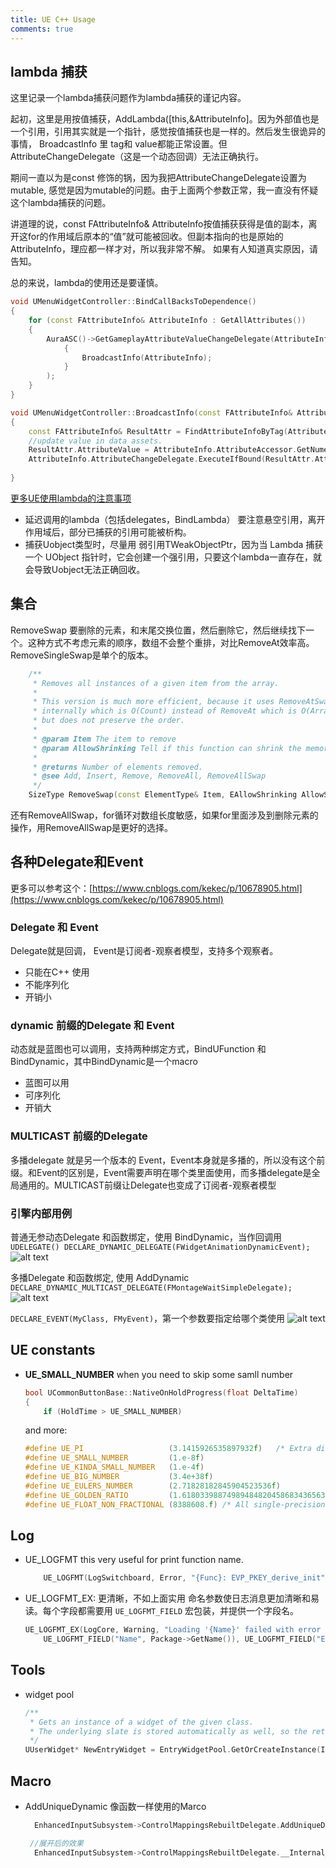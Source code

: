 ```yaml
---
title: UE C++ Usage
comments: true
---
```


## lambda 捕获
这里记录一个lambda捕获问题作为lambda捕获的谨记内容。

起初，这里是用按值捕获，AddLambda([this,&AttributeInfo]。因为外部值也是一个引用，引用其实就是一个指针，感觉按值捕获也是一样的。然后发生很诡异的事情，
BroadcastInfo 里 tag和 value都能正常设置。但AttributeChangeDelegate（这是一个动态回调）无法正确执行。

期间一直以为是const 修饰的锅，因为我把AttributeChangeDelegate设置为mutable, 感觉是因为mutable的问题。由于上面两个参数正常，我一直没有怀疑这个lambda捕获的问题。

讲道理的说，const FAttributeInfo& AttributeInfo按值捕获获得是值的副本，离开这for的作用域后原本的“值”就可能被回收。但副本指向的也是原始的AttributeInfo，理应都一样才对，所以我非常不解。 如果有人知道真实原因，请告知。

总的来说，lambda的使用还是要谨慎。

```cpp
void UMenuWidgetController::BindCallBacksToDependence()
{
	for (const FAttributeInfo& AttributeInfo : GetAllAttributes())
	{
		AuraASC()->GetGameplayAttributeValueChangeDelegate(AttributeInfo.AttributeAccessor).AddLambda([this,&AttributeInfo](const FOnAttributeChangeData& OnAttributeChangeData)
			{
				BroadcastInfo(AttributeInfo);
			}
		);
	}
}

void UMenuWidgetController::BroadcastInfo(const FAttributeInfo& AttributeInfo)
{
	const FAttributeInfo& ResultAttr = FindAttributeInfoByTag(AttributeInfo.AttributeTag);
	//update value in data assets.
	ResultAttr.AttributeValue = AttributeInfo.AttributeAccessor.GetNumericValue(AuraAS());
	AttributeInfo.AttributeChangeDelegate.ExecuteIfBound(ResultAttr.AttributeValue);
	
}
```

[更多UE使用lambda的注意事项](https://neil3d.github.io/unreal/mpp-lambda.html)

- 延迟调用的lambda（包括delegates，BindLambda） 要注意悬空引用，离开作用域后，部分已捕获的引用可能被析构。
- 捕获Uobject类型时，尽量用 弱引用TWeakObjectPtr，因为当 Lambda 捕获一个 UObject 指针时，它会创建一个强引用，只要这个lambda一直存在，就会导致Uobject无法正确回收。




## 集合
RemoveSwap 要删除的元素，和末尾交换位置，然后删除它，然后继续找下一个。这种方式不考虑元素的顺序，数组不会整个重排，对比RemoveAt效率高。RemoveSingleSwap是单个的版本。
``` cpp
	/**
	 * Removes all instances of a given item from the array.
	 *
	 * This version is much more efficient, because it uses RemoveAtSwap
	 * internally which is O(Count) instead of RemoveAt which is O(ArrayNum),
	 * but does not preserve the order.
	 *
	 * @param Item The item to remove
	 * @param AllowShrinking Tell if this function can shrink the memory in-use if suitable.
	 *
	 * @returns Number of elements removed.
	 * @see Add, Insert, Remove, RemoveAll, RemoveAllSwap
	 */
	SizeType RemoveSwap(const ElementType& Item, EAllowShrinking AllowShrinking = EAllowShrinking::Yes)
```
还有RemoveAllSwap，for循环对数组长度敏感，如果for里面涉及到删除元素的操作，用RemoveAllSwap是更好的选择。


## 各种Delegate和Event
更多可以参考这个：[https://www.cnblogs.com/kekec/p/10678905.html](https://www.cnblogs.com/kekec/p/10678905.html)
### Delegate 和 Event 
Delegate就是回调， Event是订阅者-观察者模型，支持多个观察者。

- 只能在C++ 使用
- 不能序列化
- 开销小
### dynamic 前缀的Delegate 和 Event 
动态就是蓝图也可以调用，支持两种绑定方式，BindUFunction 和 BindDynamic，其中BindDynamic是一个macro

- 蓝图可以用
- 可序列化
- 开销大

### MULTICAST 前缀的Delegate
多播delegate 就是另一个版本的 Event，Event本身就是多播的，所以没有这个前缀。和Event的区别是，Event需要声明在哪个类里面使用，而多播delegate是全局通用的。MULTICAST前缀让Delegate也变成了订阅者-观察者模型

### 引擎内部用例

普通无参动态Delegate 和函数绑定，使用 BindDynamic，当作回调用
`UDELEGATE()
DECLARE_DYNAMIC_DELEGATE(FWidgetAnimationDynamicEvent);`
![alt text](../../assets/images/C++_image.png)

多播Delegate 和函数绑定, 使用 AddDynamic 
`DECLARE_DYNAMIC_MULTICAST_DELEGATE(FMontageWaitSimpleDelegate);`
![alt text](../../assets/images/C++_image-1.png)

`DECLARE_EVENT(MyClass, FMyEvent)`，第一个参数要指定给哪个类使用
![alt text](../../assets/images/C++_image-2.png)


## UE constants

- **UE_SMALL_NUMBER** when you need to skip some samll number

    ``` cpp
    bool UCommonButtonBase::NativeOnHoldProgress(float DeltaTime)
    {
        if (HoldTime > UE_SMALL_NUMBER)
    ```
    and more:
    ``` cpp
    #define UE_PI 					(3.1415926535897932f)	/* Extra digits if needed: 3.1415926535897932384626433832795f */
    #define UE_SMALL_NUMBER			(1.e-8f)
    #define UE_KINDA_SMALL_NUMBER	(1.e-4f)
    #define UE_BIG_NUMBER			(3.4e+38f)
    #define UE_EULERS_NUMBER		(2.71828182845904523536f)
    #define UE_GOLDEN_RATIO			(1.6180339887498948482045868343656381f)	/* Also known as divine proportion, golden mean, or golden section - related to the Fibonacci Sequence = (1 + sqrt(5)) / 2 */
    #define UE_FLOAT_NON_FRACTIONAL (8388608.f) /* All single-precision floating point numbers greater than or equal to this have no fractional value. */
    ```

## Log

- UE_LOGFMT this very useful for print function name.
    ``` cpp
        UE_LOGFMT(LogSwitchboard, Error, "{Func}: EVP_PKEY_derive_init", __FUNCTION__);    
    ```

- UE_LOGFMT_EX: 更清晰，不如上面实用
   命名参数使日志消息更加清晰和易读。每个字段都需要用 `UE_LOGFMT_FIELD` 宏包装，并提供一个字段名。

    ```cpp
    UE_LOGFMT_EX(LogCore, Warning, "Loading '{Name}' failed with error {Error}",
        UE_LOGFMT_FIELD("Name", Package->GetName()), UE_LOGFMT_FIELD("Error", ErrorCode), UE_LOGFMT_FIELD("Flags", LoadFlags));
    ```

## Tools

- widget pool
    ```cpp
    /**
	 * Gets an instance of a widget of the given class.
	 * The underlying slate is stored automatically as well, so the returned widget is fully constructed and GetCachedWidget will return a valid SWidget.
	 */
    UUserWidget* NewEntryWidget = EntryWidgetPool.GetOrCreateInstance(InEntryClass);
    
    ```

## Macro

- AddUniqueDynamic 像函数一样使用的Marco
  ```cpp
    EnhancedInputSubsystem->ControlMappingsRebuiltDelegate.AddUniqueDynamic(this, &UAuraBaseButton::CheckAndAddHoldBinding);

   //展开后的效果 
    EnhancedInputSubsystem->ControlMappingsRebuiltDelegate.__Internal_AddUniqueDynamic( this, &UAuraBaseButton::CheckAndAddHoldBinding, UE::Delegates::Private::GetTrimmedMemberFunctionName(L"&UAuraBaseButton::CheckAndAddHoldBinding") );
  ```
    
